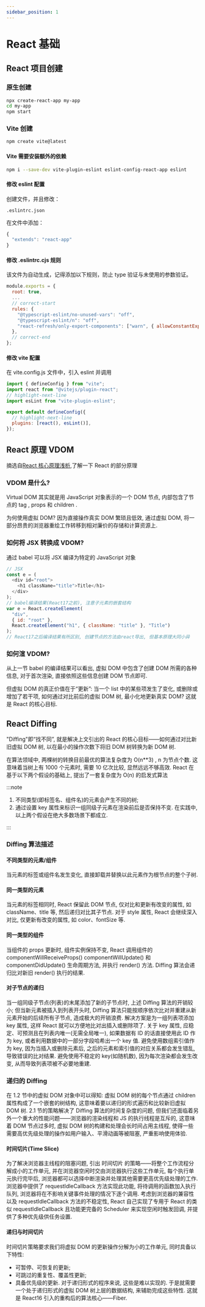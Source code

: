 ```yaml
---
sidebar_position: 1
---
```


# React 基础

## React 项目创建

### 原生创建

```bash
npx create-react-app my-app
cd my-app
npm start
```

### Vite 创建

```bash
npm create vite@latest
```

#### Vite 需要安装额外的依赖

```bash
npm i --save-dev vite-plugin-eslint eslint-config-react-app eslint
```

#### 修改 eslint 配置

创建文件，并且修改：

```
.eslintrc.json
```

在文件中添加：

```js title=".eslintrc.json"
{
  "extends": "react-app"
}
```

#### 修改 .eslintrc.cjs 规则

该文件为自动生成，记得添加以下规则，防止 type 验证与未使用的参数验证。

```js title=".eslintrc.cjs"
module.exports = {
  root: true,
  ...
  // correct-start
  rules: {
    "@typescript-eslint/no-unused-vars": "off",
    "@typescript-eslint/n": "off",
    "react-refresh/only-export-components": ["warn", { allowConstantExport: true }],
  },
  // correct-end
};
```

#### 修改 vite 配置

在 vite.config.js 文件中，引入 eslint 并调用

```js title="vite.config.js"
import { defineConfig } from "vite";
import react from "@vitejs/plugin-react";
// highlight-next-line
import esLint from "vite-plugin-eslint";

export default defineConfig({
  // highlight-next-line
  plugins: [react(), esLint()],
});
```

## React 原理 VDOM

摘选自[React 核心原理浅析](https://juejin.cn/post/6987197729046790175),了解一下 React 的部分原理

### VDOM 是什么?

Virtual DOM 其实就是用 JavaScript 对象表示的一个 DOM 节点, 内部包含了节点的 tag , props 和 children .

为何使用虚拟 DOM? 因为直接操作真实 DOM 繁琐且低效, 通过虚拟 DOM, 将一部分昂贵的浏览器重绘工作转移到相对廉价的存储和计算资源上.

### 如何将 JSX 转换成 VDOM?

通过 babel 可以将 JSX 编译为特定的 JavaScript 对象

```js
// JSX
const e = (
  <div id="root">
    <h1 className="title">Title</h1>
  </div>
);
// babel编译结果(React17之前), 注意子元素的嵌套结构
var e = React.createElement(
  "div",
  { id: "root" },
  React.createElement("h1", { className: "title" }, "Title")
);
// React17之后编译结果有所区别, 创建节点的方法由react导出, 但基本原理大同小异
```

### 如何渲 VDOM?

从上一节 babel 的编译结果可以看出, 虚拟 DOM 中包含了创建 DOM 所需的各种信息, 对于首次渲染, 直接依照这些信息创建 DOM 节点即可.

但虚拟 DOM 的真正价值在于“更新”: 当一个 list 中的某些项发生了变化, 或删除或增加了若干项, 如何通过对比前后的虚拟 DOM 树, 最小化地更新真实 DOM? 这就是 React 的核心目标.

## React Diffing

"Diffing"即“找不同”, 就是解决上文引出的 React 的核心目标——如何通过对比新旧虚拟 DOM 树, 以在最小的操作次数下将旧 DOM 树转换为新 DOM 树.

在算法领域中, 两棵树的转换目前最优的算法复杂度为 O(n\*\*3) , n 为节点个数. 这意味着当树上有 1000 个元素时, 需要 10 亿次比较, 显然远远不够高效.
React 在基于以下两个假设的基础上, 提出了一套复杂度为 O(n) 的启发式算法

:::note

1. 不同类型(即标签名、组件名)的元素会产生不同的树;
2. 通过设置 key 属性来标识一组同级子元素在渲染前后是否保持不变.
   在实践中, 以上两个假设在绝大多数场景下都成立.

:::

### Diffing 算法描述

#### 不同类型的元素/组件

当元素的标签或组件名发生变化, 直接卸载并替换以此元素作为根节点的整个子树.

#### 同一类型的元素

当元素的标签相同时, React 保留此 DOM 节点, 仅对比和更新有改变的属性, 如 className、title 等, 然后递归对比其子节点.
对于 style 属性, React 会继续深入对比, 仅更新有改变的属性, 如 color、fontSize 等.

#### 同一类型的组件

当组件的 props 更新时, 组件实例保持不变, React 调用组件的 componentWillReceiveProps() componentWillUpdate() 和 componentDidUpdate() 生命周期方法, 并执行 render() 方法.
Diffing 算法会递归比对新旧 render() 执行的结果.

#### 对子节点的递归

当一组同级子节点(列表)的末尾添加了新的子节点时, 上述 Diffing 算法的开销较小; 但当新元素被插入到列表开头时, Diffing 算法只能按顺序依次比对并重建从新元素开始的后续所有子节点, 造成极大的开销浪费.
解决方案是为一组列表项添加 key 属性, 这样 React 就可以方便地比对出插入或删除项了.
关于 key 属性, 应稳定、可预测且在列表内唯一(无需全局唯一), 如果数据有 ID 的话直接使用此 ID 作为 key, 或者利用数据中的一部分字段哈希出一个 key 值.
避免使用数组索引值作为 key, 因为当插入或删除元素后, 之后的元素和索引值的对应关系都会发生错乱, 导致错误的比对结果.
避免使用不稳定的 key(如随机数), 因为每次渲染都会发生改变, 从而导致列表项被不必要地重建.

### 递归的 Diffing

在 1.2 节中的虚拟 DOM 对象中可以得知: 虚拟 DOM 树的每个节点通过 children 属性构成了一个嵌套的树结构, 这意味着要以递归的形式遍历和比较新旧虚拟 DOM 树.
2.1 节的策略解决了 Diffing 算法的时间复杂度的问题, 但我们还面临着另外一个重大的性能问题——浏览器的渲染线程和 JS 的执行线程是互斥的, 这意味着 DOM 节点过多时, 虚拟 DOM 树的构建和处理会长时间占用主线程, 使得一些需要高优先级处理的操作如用户输入、平滑动画等被阻塞, 严重影响使用体验.

#### 时间切片(Time Slice)

为了解决浏览器主线程的阻塞问题, 引出 时间切片 的策略——将整个工作流程分解成小的工作单元, 并在浏览器空闲时交由浏览器执行这些工作单元, 每个执行单元执行完毕后, 浏览器都可以选择中断渲染并处理其他需要更高优先级处理的工作.
浏览器中提供了 requestIdleCallback 方法实现此功能, 将待调用的函数加入执行队列, 浏览器将在不影响关键事件处理的情况下逐个调用.
考虑到浏览器的兼容性以及 requestIdleCallback 方法的不稳定性, React 自己实现了专用于 React 的类似 requestIdleCallback 且功能更完备的 Scheduler 来实现空闲时触发回调, 并提供了多种优先级供任务设置.

#### 递归与时间切片

时间切片策略要求我们将虚拟 DOM 的更新操作分解为小的工作单元, 同时具备以下特性:

- 可暂停、可恢复的更新;
- 可跳过的重复性、覆盖性更新;
- 具备优先级的更新.
  对于递归形式的程序来说, 这些是难以实现的. 于是就需要一个处于递归形式的虚拟 DOM 树上层的数据结构, 来辅助完成这些特性.
  这就是 React16 引入的重构后的算法核心——Fiber.
